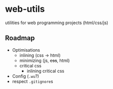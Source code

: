 # web-utils

utilities for web programming projects (html/css/js)

## Roadmap

+ Optimisations
  + inlining (css -> html)
  + minimizing (js, ~~css~~, html)
  + critical css
    + inlining critical css
+ Config (`.wu`?)
+ respect `.gitignore`s
